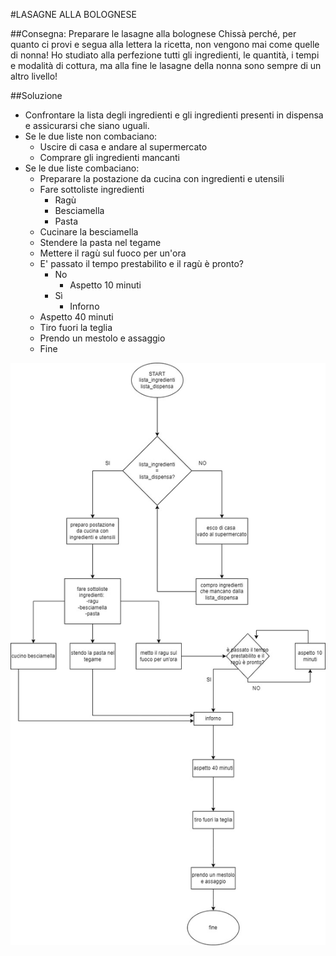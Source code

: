 #LASAGNE ALLA BOLOGNESE

##Consegna: Preparare le lasagne alla bolognese
Chissà perché, per quanto ci provi e segua alla lettera la ricetta, non vengono mai come quelle di nonna! Ho studiato alla perfezione tutti gli ingredienti, le quantità, i tempi e modalità di cottura, ma alla fine le lasagne della nonna sono sempre di un altro livello!

##Soluzione

- Confrontare la lista degli ingredienti e gli ingredienti presenti in dispensa e assicurarsi che siano uguali. 
- Se le due liste non combaciano: 
    - Uscire di casa e andare al supermercato
    - Comprare gli ingredienti mancanti
- Se le due liste combaciano:
    - Preparare la postazione da cucina con ingredienti e utensili
    - Fare sottoliste ingredienti 
        - Ragù
        - Besciamella
        - Pasta
    - Cucinare la besciamella
    - Stendere la pasta nel tegame
    - Mettere il ragù sul fuoco per un'ora
    - E' passato il tempo prestabilito e il ragù è pronto?
        - No
            - Aspetto 10 minuti
        - Sì 
            - Inforno
    - Aspetto 40 minuti
    - Tiro fuori la teglia
    - Prendo un mestolo e assaggio
    - Fine 



![diagramma di flusso](diagramma_flusso_lasagna.jpg)




